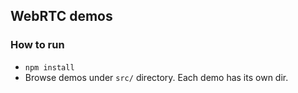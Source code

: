 ## WebRTC demos

### How to run
- `npm install`
- Browse demos under `src/` directory. Each demo has its own dir.
